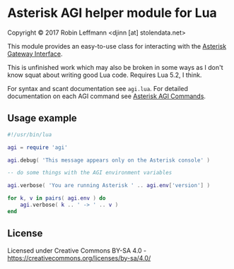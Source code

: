 Asterisk AGI helper module for Lua
==================================
Copyright © 2017 Robin Leffmann <djinn [at] stolendata.net>

This module provides an easy-to-use class for interacting with the [Asterisk Gateway Interface](https://docs.asterisk.org/Configuration/Interfaces/Asterisk-Gateway-Interface-AGI/).

This is unfinished work which may also be broken in some ways as I don't know squat about writing good Lua code. Requires Lua 5.2, I think.

For syntax and scant documentation see `agi.lua`. For detailed documentation on each AGI command see [Asterisk AGI Commands](https://docs.asterisk.org/Asterisk_18_Documentation/API_Documentation/AGI_Commands/).


Usage example
-------------
```lua
#!/usr/bin/lua

agi = require 'agi'

agi.debug( 'This message appears only on the Asterisk console' )

-- do some things with the AGI environment variables

agi.verbose( 'You are running Asterisk ' .. agi.env['version'] )

for k, v in pairs( agi.env ) do
    agi.verbose( k .. ' -> ' .. v )
end
```


License
-------
Licensed under Creative Commons BY-SA 4.0 - https://creativecommons.org/licenses/by-sa/4.0/
